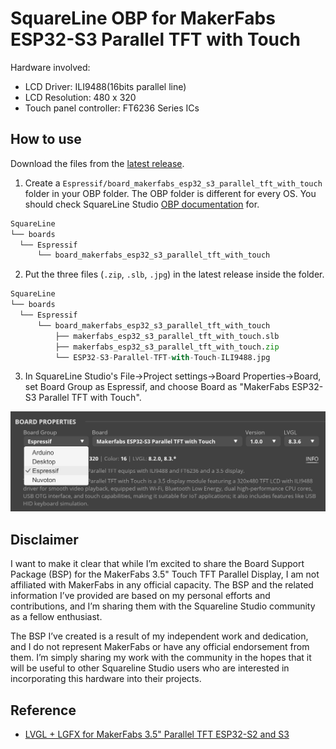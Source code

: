 # SquareLine OBP for MakerFabs ESP32-S3 Parallel TFT with Touch 

Hardware involved:

- LCD Driver: ILI9488(16bits parallel line)
- LCD Resolution: 480 x 320
- Touch panel controller: FT6236 Series ICs

## How to use

Download the files from the [latest release](https://github.com/hayschan/board_makerfabs_esp32_s3_parallel_tft_with_touch/releases).

1. Create a `Espressif/board_makerfabs_esp32_s3_parallel_tft_with_touch` folder in your OBP folder. The OBP folder is different for every OS. You should check SquareLine Studio [OBP documentation](https://docs.squareline.io/docs/obp) for.

```python
SquareLine
└── boards
  └── Espressif
      └── board_makerfabs_esp32_s3_parallel_tft_with_touch
```

2. Put the three files (`.zip`, `.slb`, `.jpg`) in the latest release inside the folder.

```python
SquareLine
└── boards
  └── Espressif
      └── board_makerfabs_esp32_s3_parallel_tft_with_touch
          ├── makerfabs_esp32_s3_parallel_tft_with_touch.slb
          ├── makerfabs_esp32_s3_parallel_tft_with_touch.zip
          └── ESP32-S3-Parallel-TFT-with-Touch-ILI9488.jpg
```

3. In SquareLine Studio's File->Project settings->Board Properties->Board, set Board Group as Espressif, and choose Board as "MakerFabs ESP32-S3 Parallel TFT with Touch".

![MakerFabs TFT screenshot in SquareLine Studio](assets/Squareline-Makerfabs-TFT-screenshot.png) 

## Disclaimer

I want to make it clear that while I’m excited to share the Board Support Package (BSP) for the MakerFabs 3.5" Touch TFT Parallel Display, I am not affiliated with MakerFabs in any official capacity. The BSP and the related information I’ve provided are based on my personal efforts and contributions, and I’m sharing them with the Squareline Studio community as a fellow enthusiast.

The BSP I’ve created is a result of my independent work and dedication, and I do not represent MakerFabs or have any official endorsement from them. I’m simply sharing my work with the community in the hopes that it will be useful to other Squareline Studio users who are interested in incorporating this hardware into their projects.

## Reference

- [LVGL + LGFX for MakerFabs 3.5" Parallel TFT ESP32-S2 and S3](https://github.com/radiosound-com/makerfabs-parallel-tft-lvgl-lgfx)